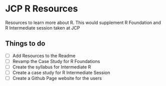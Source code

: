 # JCP R Resources
Resources to learn more about R. This would supplement R Foundation and R Intermediate session taken at JCP


## Things to do 

- [ ] Add Resources to the Readme  
- [ ] Revamp the Case Study for R Foundations
- [ ] Create the syllabus for Intermediate R
- [ ] Create a case study for R Intermediate Session
- [ ] Create a Github Page website for the users
